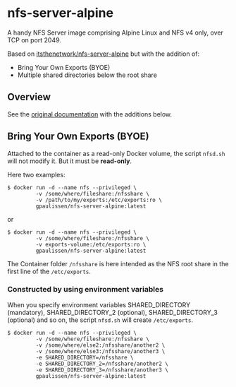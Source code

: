 # nfs-server-alpine

A handy NFS Server image comprising Alpine Linux and NFS v4 only, over TCP on port 2049.

Based on [itsthenetwork/nfs-server-alpine](https://github.com/sjiveson/nfs-server-alpine) but with the addition of:
- Bring Your Own Exports (BYOE)
- Multiple shared directories below the root share

## Overview

See the [original documentation](https://github.com/sjiveson/nfs-server-alpine) with the additions below.

## Bring Your Own Exports (BYOE)

Attached to the container as a read-only Docker volume, the script `nfsd.sh` will not modify it. But it must be **read-only**.

Here two examples:

```
$ docker run -d --name nfs --privileged \
         -v /some/where/fileshare:/nfsshare \
         -v /path/to/my/exports:/etc/exports:ro \
         gpaulissen/nfs-server-alpine:latest
```

or

```
$ docker run -d --name nfs --privileged \
         -v /some/where/fileshare:/nfsshare \
         -v exports-volume:/etc/exports:ro \
         gpaulissen/nfs-server-alpine:latest
```

The Container folder `/nfsshare` is here intended as the NFS root share in the first line of the `/etc/exports`.

### Constructed by using environment variables

When you specify environment variables SHARED_DIRECTORY (mandatory), SHARED_DIRECTORY_2 (optional), SHARED_DIRECTORY_3 (optional) and so on, the script `nfsd.sh` will create `/etc/exports`.

```
$ docker run -d --name nfs --privileged \
         -v /some/where/fileshare:/nfsshare \
         -v /some/where/else2:/nfsshare/another2 \
         -v /some/where/else3:/nfsshare/another3 \
         -e SHARED_DIRECTORY=/nfsshare \
         -e SHARED_DIRECTORY_2=/nfsshare/another2 \
         -e SHARED_DIRECTORY_3=/nfsshare/another3 \
         gpaulissen/nfs-server-alpine:latest
```
